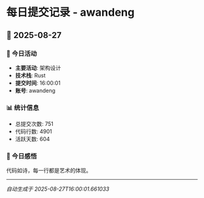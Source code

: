 # 每日提交记录 - awandeng

## 📅 2025-08-27

### 🎯 今日活动
- **主要活动**: 架构设计
- **技术栈**: Rust
- **提交时间**: 16:00:01
- **账号**: awandeng

### 📊 统计信息
- 总提交次数: 751
- 代码行数: 4901
- 活跃天数: 604

### 💭 今日感悟
代码如诗，每一行都是艺术的体现。

---
*自动生成于 2025-08-27T16:00:01.661033*
